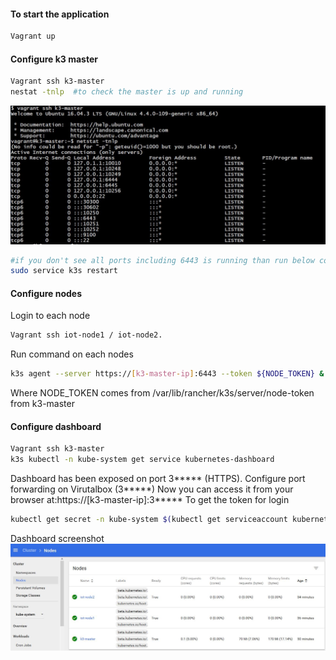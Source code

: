 #### To start the application
```bash
Vagrant up
```
#### Configure k3 master
```bash
Vagrant ssh k3-master
nestat -tnlp  #to check the master is up and running
```
![Screenshot](masterstatus.JPG)
```bash
#if you don't see all ports including 6443 is running than run below command
sudo service k3s restart
```
#### Configure nodes
Login to each node 
```bash
Vagrant ssh iot-node1 / iot-node2.
```
Run command on each nodes 
```bash
k3s agent --server https://[k3-master-ip]:6443 --token ${NODE_TOKEN} &
```
Where NODE_TOKEN comes from /var/lib/rancher/k3s/server/node-token from k3-master

#### Configure dashboard
```bash
Vagrant ssh k3-master 
k3s kubectl -n kube-system get service kubernetes-dashboard
```
Dashboard has been exposed on port 3***** (HTTPS). 
Configure port forwarding on Virutalbox (3*****)
Now you can access it from your browser at:https://[k3-master-ip]:3***** 
To get the token for login
```bash
kubectl get secret -n kube-system $(kubectl get serviceaccount kubernetes-dashboard -n kube-system -o jsonpath="{.secrets[0].name}") -o jsonpath="{.data.token}" | base64 --decode 
```
Dashboard screenshot
![Screenshot](k8sdashboard.JPG)

